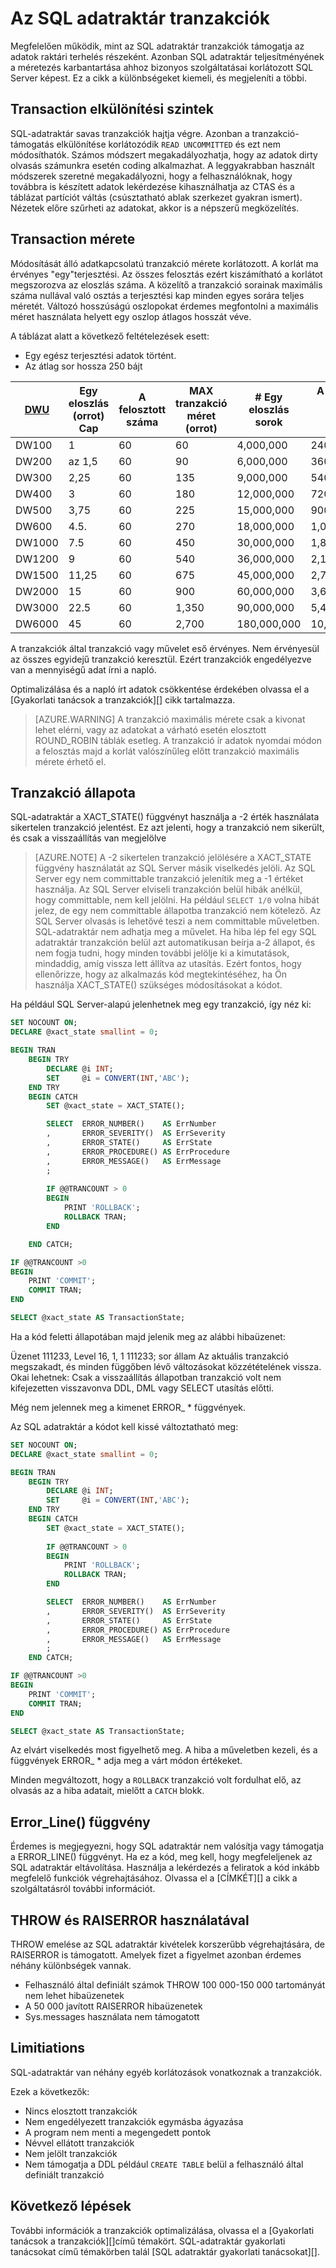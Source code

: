 <properties
   pageTitle="Az SQL adatraktár tranzakciók |} Microsoft Azure"
   description="Ötletek a tranzakciók az Azure SQL-adatraktár megoldások fejlesztésével."
   services="sql-data-warehouse"
   documentationCenter="NA"
   authors="jrowlandjones"
   manager="barbkess"
   editor=""/>

<tags
   ms.service="sql-data-warehouse"
   ms.devlang="NA"
   ms.topic="article"
   ms.tgt_pltfrm="NA"
   ms.workload="data-services"
   ms.date="07/31/2016"
   ms.author="jrj;barbkess;sonyama"/>

# <a name="transactions-in-sql-data-warehouse"></a>Az SQL adatraktár tranzakciók

Megfelelően működik, mint az SQL adatraktár tranzakciók támogatja az adatok raktári terhelés részeként. Azonban SQL adatraktár teljesítményének a méretezés karbantartása ahhoz bizonyos szolgáltatásai korlátozott SQL Server képest. Ez a cikk a különbségeket kiemeli, és megjeleníti a többi. 

## <a name="transaction-isolation-levels"></a>Transaction elkülönítési szintek
SQL-adatraktár savas tranzakciók hajtja végre. Azonban a tranzakció-támogatás elkülönítése korlátozódik `READ UNCOMMITTED` és ezt nem módosíthatók. Számos módszert megakadályozhatja, hogy az adatok dirty olvasás számunkra esetén coding alkalmazhat. A leggyakrabban használt módszerek szeretné megakadályozni, hogy a felhasználóknak, hogy továbbra is készített adatok lekérdezése kihasználhatja az CTAS és a táblázat partíciót váltás (csúsztatható ablak szerkezet gyakran ismert). Nézetek előre szűrheti az adatokat, akkor is a népszerű megközelítés.  

## <a name="transaction-size"></a>Transaction mérete
Módosítását álló adatkapcsolatú tranzakció mérete korlátozott. A korlát ma érvényes "egy"terjesztési. Az összes felosztás ezért kiszámítható a korlátot megszorozva az eloszlás száma. A közelítő a tranzakció sorainak maximális száma nullával való osztás a terjesztési kap minden egyes sorára teljes méretét. Változó hosszúságú oszlopokat érdemes megfontolni a maximális méret használata helyett egy oszlop átlagos hosszát véve.

A táblázat alatt a következő feltételezések esett:

* Egy egész terjesztési adatok történt. 
* Az átlag sor hossza 250 bájt

| [DWU][]    | Egy eloszlás (orrot) Cap | A felosztott száma | MAX tranzakció méret (orrot) | # Egy eloszlás sorok | A tranzakciók sorok maximális száma |
| ------ | -------------------------- | ----------------------- | -------------------------- | ----------------------- | ------------------------ |
| DW100  |  1                         | 60                      |   60                       |   4,000,000             |    240,000,000           |
| DW200  |  az 1,5                       | 60                      |   90                       |   6,000,000             |    360,000,000           |
| DW300  |  2,25                      | 60                      |  135                       |   9,000,000             |    540,000,000           |
| DW400  |  3                         | 60                      |  180                       |  12,000,000             |    720,000,000           |
| DW500  |  3,75                      | 60                      |  225                       |  15,000,000             |    900,000,000           |
| DW600  |  4.5.                       | 60                      |  270                       |  18,000,000             |  1,080,000,000           |
| DW1000 |  7.5                       | 60                      |  450                       |  30,000,000             |  1,800,000,000           |
| DW1200 |  9                         | 60                      |  540                       |  36,000,000             |  2,160,000,000           |
| DW1500 | 11,25                      | 60                      |  675                       |  45,000,000             |  2,700,000,000           |
| DW2000 | 15                         | 60                      |  900                       |  60,000,000             |  3,600,000,000           |
| DW3000 | 22.5                       | 60                      |  1,350                     |  90,000,000             |  5,400,000,000           |
| DW6000 | 45                         | 60                      |  2,700                     | 180,000,000             | 10,800,000,000           |

A tranzakciók által tranzakció vagy művelet eső érvényes. Nem érvényesül az összes egyidejű tranzakció keresztül. Ezért tranzakciók engedélyezve van a mennyiségű adat írni a napló. 

Optimalizálása és a napló írt adatok csökkentése érdekében olvassa el a [Gyakorlati tanácsok a tranzakciók][] cikk tartalmazza.

> [AZURE.WARNING] A tranzakció maximális mérete csak a kivonat lehet elérni, vagy az adatokat a várható esetén elosztott ROUND_ROBIN táblák esetleg. A tranzakció ír adatok nyomdai módon a felosztás majd a korlát valószínűleg előtt tranzakció maximális mérete érhető el.
<!--REPLICATED_TABLE-->

## <a name="transaction-state"></a>Tranzakció állapota
SQL-adatraktár a XACT_STATE() függvényt használja a -2 érték használata sikertelen tranzakció jelentést. Ez azt jelenti, hogy a tranzakció nem sikerült, és csak a visszaállítás van megjelölve

> [AZURE.NOTE] A -2 sikertelen tranzakció jelölésére a XACT_STATE függvény használatát az SQL Server másik viselkedés jelöli. Az SQL Server egy nem committable tranzakció jelenítik meg a -1 értéket használja. Az SQL Server elviseli tranzakción belül hibák anélkül, hogy committable, nem kell jelölni. Ha például `SELECT 1/0` volna hibát jelez, de egy nem committable állapotba tranzakció nem kötelező. Az SQL Server olvasás is lehetővé teszi a nem committable műveletben. SQL-adatraktár nem adhatja meg a művelet. Ha hiba lép fel egy SQL adatraktár tranzakción belül azt automatikusan beírja a-2 állapot, és nem fogja tudni, hogy minden további jelölje ki a kimutatások, mindaddig, amíg vissza lett állítva az utasítás. Ezért fontos, hogy ellenőrizze, hogy az alkalmazás kód megtekintéséhez, ha Ön használja XACT_STATE() szükséges módosításokat a kódot.

Ha például SQL Server-alapú jelenhetnek meg egy tranzakció, így néz ki:

```sql
SET NOCOUNT ON;
DECLARE @xact_state smallint = 0;

BEGIN TRAN
    BEGIN TRY
        DECLARE @i INT;
        SET     @i = CONVERT(INT,'ABC');
    END TRY
    BEGIN CATCH
        SET @xact_state = XACT_STATE();

        SELECT  ERROR_NUMBER()    AS ErrNumber
        ,       ERROR_SEVERITY()  AS ErrSeverity
        ,       ERROR_STATE()     AS ErrState
        ,       ERROR_PROCEDURE() AS ErrProcedure
        ,       ERROR_MESSAGE()   AS ErrMessage
        ;
        
        IF @@TRANCOUNT > 0
        BEGIN
            PRINT 'ROLLBACK';
            ROLLBACK TRAN;
        END

    END CATCH;

IF @@TRANCOUNT >0
BEGIN
    PRINT 'COMMIT';
    COMMIT TRAN;
END

SELECT @xact_state AS TransactionState;
```

Ha a kód feletti állapotában majd jelenik meg az alábbi hibaüzenet:

Üzenet 111233, Level 16, 1, 1 111233; sor állam Az aktuális tranzakció megszakadt, és minden függőben lévő változásokat közzétételének vissza. Okai lehetnek: Csak a visszaállítás állapotban tranzakció volt nem kifejezetten visszavonva DDL, DML vagy SELECT utasítás előtti.

Még nem jelennek meg a kimenet ERROR_ * függvények.

Az SQL adatraktár a kódot kell kissé változtatható meg:

```sql
SET NOCOUNT ON;
DECLARE @xact_state smallint = 0;

BEGIN TRAN
    BEGIN TRY
        DECLARE @i INT;
        SET     @i = CONVERT(INT,'ABC');
    END TRY
    BEGIN CATCH
        SET @xact_state = XACT_STATE();
        
        IF @@TRANCOUNT > 0
        BEGIN
            PRINT 'ROLLBACK';
            ROLLBACK TRAN;
        END

        SELECT  ERROR_NUMBER()    AS ErrNumber
        ,       ERROR_SEVERITY()  AS ErrSeverity
        ,       ERROR_STATE()     AS ErrState
        ,       ERROR_PROCEDURE() AS ErrProcedure
        ,       ERROR_MESSAGE()   AS ErrMessage
        ;
    END CATCH;

IF @@TRANCOUNT >0
BEGIN
    PRINT 'COMMIT';
    COMMIT TRAN;
END

SELECT @xact_state AS TransactionState;
```

Az elvárt viselkedés most figyelhető meg. A hiba a műveletben kezeli, és a függvények ERROR_ * adja meg a várt módon értékeket.

Minden megváltozott, hogy a `ROLLBACK` tranzakció volt fordulhat elő, az olvasás az a hiba adatait, mielőtt a `CATCH` blokk.

## <a name="errorline-function"></a>Error_Line() függvény
Érdemes is megjegyezni, hogy SQL adatraktár nem valósítja vagy támogatja a ERROR_LINE() függvényt. Ha ez a kód, meg kell, hogy megfeleljenek az SQL adatraktár eltávolítása. Használja a lekérdezés a feliratok a kód inkább megfelelő funkciók végrehajtásához. Olvassa el a [CÍMKÉT][] a cikk a szolgáltatásról további információt.

## <a name="using-throw-and-raiserror"></a>THROW és RAISERROR használatával
THROW emelése az SQL adatraktár kivételek korszerűbb végrehajtására, de RAISERROR is támogatott. Amelyek fizet a figyelmet azonban érdemes néhány különbségek vannak.

- Felhasználó által definiált számok THROW 100 000-150 000 tartományát nem lehet hibaüzenetek
- A 50 000 javított RAISERROR hibaüzenetek
- Sys.messages használata nem támogatott

## <a name="limitiations"></a>Limitiations
SQL-adatraktár van néhány egyéb korlátozások vonatkoznak a tranzakciók.

Ezek a következők:

- Nincs elosztott tranzakciók
- Nem engedélyezett tranzakciók egymásba ágyazása
- A program nem menti a megengedett pontok
- Névvel ellátott tranzakciók
- Nem jelölt tranzakciók
- Nem támogatja a DDL például `CREATE TABLE` belül a felhasználó által definiált tranzakció

## <a name="next-steps"></a>Következő lépések
További információk a tranzakciók optimalizálása, olvassa el a [Gyakorlati tanácsok a tranzakciók][]című témakört.  SQL-adatraktár gyakorlati tanácsokat című témakörben talál [SQL adatraktár gyakorlati tanácsokat][].

<!--Image references-->

<!--Article references-->
[DWU]: ./sql-data-warehouse-overview-what-is.md#data-warehouse-units
[development overview]: ./sql-data-warehouse-overview-develop.md
[Ajánlott eljárások a tranzakciók]: ./sql-data-warehouse-develop-best-practices-transactions.md
[SQL-adatraktár ajánlott eljárások]: ./sql-data-warehouse-best-practices.md
[CÍMKE]: ./sql-data-warehouse-develop-label.md

<!--MSDN references-->

<!--Other Web references-->
